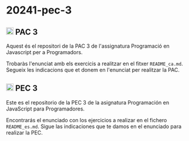 # 20241-pec-3

## <img class="flag-img" width="20px" height="auto" src="https://flagicons.lipis.dev/flags/4x3/es-ct.svg" alt="Flag of Catalonia"> PAC 3

Aquest és el repositori de la PAC 3 de l'assignatura Programació en Javascript per a Programadors.

Trobaràs l'enunciat amb els exercicis a realitzar en el fitxer `README_ca.md`. Segueix les indicacions que et donem en l'enunciat per realitzar la PAC.


## <img class="flag-img" width="20px" height="auto" src="https://flagicons.lipis.dev/flags/4x3/es.svg" alt="Flag of Spain"> PEC 3

Este es el repositorio de la PEC 3 de la asignatura Programación en JavaScript para Programadores.

Encontrarás el enunciado con los ejercicios a realizar en el fichero `README_es.md`. Sigue las indicaciones que te damos en el enunciado para realizar la PEC.
